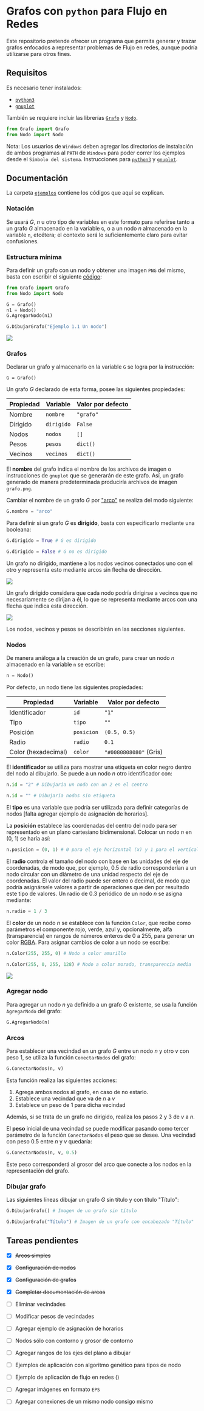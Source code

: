 # Grafos con `python` para Flujo en Redes

Este repositorio pretende ofrecer un programa que permita generar y trazar grafos enfocados a representar problemas de Flujo en redes, aunque podría utilizarse para otros fines.

## Requisitos

Es necesario tener instalados:
* [`python3`][08100e87]
* [`gnuplot`][a873f787]

También se requiere incluir las librerías [`Grafo`](fuente/Grafo.py) y [`Nodo`](fuente/Nodo.py).

```python
from Grafo import Grafo
from Nodo import Nodo
```

Nota: Los usuarios de `Windows` deben agregar los directorios de instalación de ambos programas al `PATH` de `Windows` para poder correr los ejemplos desde el `Símbolo del sistema`. Instrucciones para [`python3`][862993bb] y [`gnuplot`][2294b1ea].


## Documentación

La carpeta [`ejemplos`](ejemplos/) contiene los códigos que aquí se explican.

### Notación

Se usará *G*, *n* u otro tipo de variables en este formato para referirse tanto a un grafo *G* almacenado en la variable `G`, o a un nodo *n* almacenado en la variable `n`, etcétera; el contexto será lo suficientemente claro para evitar confusiones.

### Estructura mínima

 Para definir un grafo con un nodo y obtener una imagen `PNG` del mismo, basta con escribir el siguiente [código](ejemplos/01GrafoSimple/main.py):

```python
from Grafo import Grafo
from Nodo import Nodo

G = Grafo()
n1 = Nodo()
G.AgregarNodo(n1)

G.DibujarGrafo("Ejemplo 1.1 Un nodo")
```

![](ejemplos/01GrafoSimple/grafo.png?raw=true)

### Grafos

Declarar un grafo y almacenarlo en la variable `G` se logra por la instrucción:

```
G = Grafo()
```

Un grafo *G* declarado de esta forma, posee las siguientes propiedades:

Propiedad | Variable   | Valor por defecto
----------|------------|------------------
Nombre    | `nombre`   | `"grafo"`
Dirigido  | `dirigido` | `False`
Nodos     | `nodos`    | `[]`
Pesos     | `pesos`    | `dict()`
Vecinos   | `vecinos`  | `dict()`

El **nombre** del grafo indica el nombre de los archivos de imagen o instrucciones de `gnuplot` que se generarán de este grafo. Así, un grafo generado de manera predeterminada produciría archivos de imagen `grafo.png`.

Cambiar el nombre de un grafo *G* por ["arco"](ejemplos/01GrafoSimple/main.py) se realiza del modo siguiente:

```python
G.nombre = "arco"
```

Para definir si un grafo *G* es **dirigido**, basta con especificarlo mediante una booleana:

```python
G.dirigido = True # G es dirigido

G.dirigido = False # G no es dirigido
```

Un grafo no dirigido, mantiene a los nodos vecinos conectados uno con el otro y representa esto mediante arcos sin flecha de dirección.

![](ejemplos/01GrafoSimple/arco.png?raw=true)

Un grafo dirigido considera que cada nodo podría dirigirse a vecinos que no necesariamente se dirijan a él, lo que se representa mediante arcos con una flecha que indica esta dirección.

![](ejemplos/03Arcos/grafo.png?raw=true)

Los nodos, vecinos y pesos se describirán en las secciones siguientes.


### Nodos

De manera análoga a la creación de un grafo, para crear un nodo *n* almacenado en la variable `n` se escribe:

```python
n = Nodo()
```

Por defecto, un nodo tiene las siguientes propiedades:

Propiedad           | Variable   | Valor por defecto
--------------------|------------|-----------------------
Identificador       | `id`       | `"1"`
Tipo                | `tipo`     | `""`
Posición            | `posicion` | `(0.5, 0.5)`
Radio               | `radio`    | `0.1`
Color (hexadecimal) | `color`    | `"#0080808080"` (Gris)

El **identificador** se utiliza para mostrar una etiqueta en color negro dentro del nodo al dibujarlo. Se puede a un nodo *n* otro identificador con:

```python
n.id = "2" # Dibujaría un nodo con un 2 en el centro

n.id = "" # Dibujaría nodos sin etiqueta
```

El **tipo** es una variable que podría ser utilizada para definir categorías de nodos [falta agregar ejemplo de asignación de horarios].

La **posición** establece las coordenadas del centro del nodo para ser representado en un plano cartesiano bidimensional. Colocar un nodo *n* en (0, 1) se haría así:

```python
n.posicion = (0, 1) # 0 para el eje horizontal (x) y 1 para el vertical (y)
```

El **radio** controla el tamaño del nodo con base en las unidades del eje de coordenadas, de modo que, por ejemplo, 0.5 de radio corresponderían a un nodo circular con un diámetro de una unidad respecto del eje de coordenadas. El valor del radio puede ser entero o decimal, de modo que podría asignársele valores a partir de operaciones que den por resultado este tipo de valores. Un radio de 0.3 periódico de un nodo *n* se asigna mediante:

```python
n.radio = 1 / 3
```

El **color** de un nodo *n* se establece con la función `Color`, que recibe como parámetros el componente rojo, verde, azul y, opcionalmente, alfa (transparencia) en rangos de números enteros de 0 a 255, para generar un color [RGBA](https://developer.mozilla.org/es/docs/Web/CSS/CSS_Colors/Herramienta_para_seleccionar_color). Para asignar cambios de color a un nodo se escribe:

```python
n.Color(255, 255, 0) # Nodo a color amarillo

n.Color(255, 0, 255, 128) # Nodo a color morado, transparencia media
```

![](ejemplos/02Nodos/grafo.png?raw=true)

### Agregar nodo

Para agregar un nodo *n* ya definido a un grafo *G* existente, se usa la función `AgregarNodo` del grafo:

```python
G.AgregarNodo(n)
```

### Arcos

Para establecer una vecindad en un grafo *G* entre un nodo *n* y otro *v* con peso 1, se utiliza la función `ConectarNodos` del grafo:

```python
G.ConectarNodos(n, v)
```

Esta función realiza las siguientes acciones:
1. Agrega ambos nodos al grafo, en caso de no estarlo.
2. Establece una vecindad que va de *n* a *v*
3. Establece un peso de 1 para dicha vecindad

Además, si se trata de un grafo no dirigido, realiza los pasos 2 y 3 de *v* a *n*.

El **peso** inicial de una vecindad se puede modificar pasando como tercer parámetro de la función `ConectarNodos` el peso que se desee. Una vecindad con peso 0.5 entre *n* y *v* quedaría:

```python
G.ConectarNodos(n, v, 0.5)
```

Este peso corresponderá al grosor del arco que conecte a los nodos en la representación del grafo.

### Dibujar grafo

Las siguientes líneas dibujar un grafo *G* sin título y con título "Título":

```python
G.DibujarGrafo() # Imagen de un grafo sin título

G.DibujarGrafo("Título") # Imagen de un grafo con encabezado "Título"
```

## Tareas pendientes
- [x] ~~Arcos simples~~
- [x] ~~Configuración de nodos~~
- [x] ~~Configuración de grafos~~
- [x] ~~Completar documentación de arcos~~
- [ ] Eliminar vecindades
- [ ] Modificar pesos de vecindades
- [ ] Agregar ejemplo de asignación de horarios
- [ ] Nodos sólo con contorno y grosor de contorno
- [ ] Agregar rangos de los ejes del plano a dibujar
- [ ] Ejemplos de aplicación con algoritmo genético para tipos de nodo
- [ ] Ejemplo de aplicación de flujo en redes ()
- [ ] Agregar imágenes en formato `EPS`
- [ ] Agregar conexiones de un mismo nodo consigo mismo

  [862993bb]: https://stackoverflow.com/questions/3701646/how-to-add-to-the-pythonpath-in-windows-7 "Proceso de agregado de carpetas al `PATH` de Windows."
  [08100e87]: https://www.python.org/downloads/ "Descargas de `python3`."
  [a873f787]: https://sourceforge.net/projects/gnuplot/files/gnuplot/ "Descarga de `gnuplot`."
  [2294b1ea]: https://superuser.com/questions/1042480/execute-gnuplot-from-cmd "Instrucciones para agregar carpetas de `gnuplot` al `PATH` de Windows."
